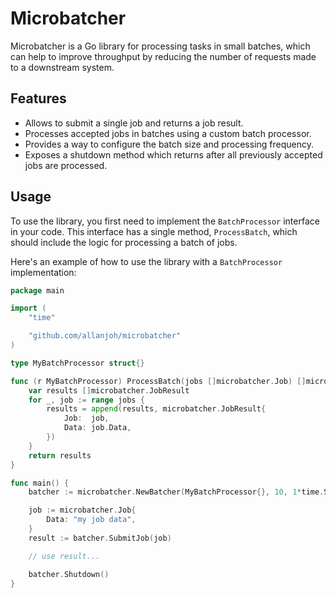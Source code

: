 # Microbatcher

Microbatcher is a Go library for processing tasks in small batches, which can help to improve throughput by reducing the number of requests made to a downstream system.

## Features

- Allows to submit a single job and returns a job result.
- Processes accepted jobs in batches using a custom batch processor.
- Provides a way to configure the batch size and processing frequency.
- Exposes a shutdown method which returns after all previously accepted jobs are processed.

## Usage

To use the library, you first need to implement the `BatchProcessor` interface in your code. This interface has a single method, `ProcessBatch`, which should include the logic for processing a batch of jobs.

Here's an example of how to use the library with a `BatchProcessor` implementation:

```go
package main

import (
	"time"

	"github.com/allanjoh/microbatcher"
)

type MyBatchProcessor struct{}

func (r MyBatchProcessor) ProcessBatch(jobs []microbatcher.Job) []microbatcher.JobResult {
	var results []microbatcher.JobResult
	for _, job := range jobs {
		results = append(results, microbatcher.JobResult{
			Job:  job,
			Data: job.Data,
		})
	}
	return results
}

func main() {
	batcher := microbatcher.NewBatcher(MyBatchProcessor{}, 10, 1*time.Second)

	job := microbatcher.Job{
		Data: "my job data",
	}
	result := batcher.SubmitJob(job)

	// use result...

	batcher.Shutdown()
}

